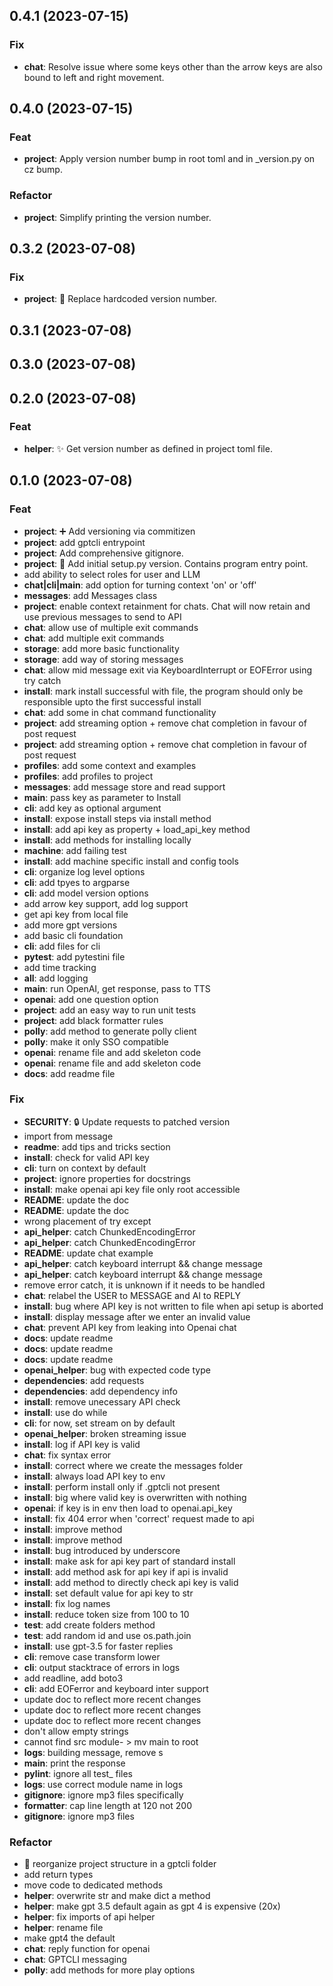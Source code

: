 ## 0.4.1 (2023-07-15)

### Fix

- **chat**: Resolve issue where some keys other than the arrow keys are also bound to left and right movement.

## 0.4.0 (2023-07-15)

### Feat

- **project**: Apply version number bump in root toml and in _version.py on cz bump.

### Refactor

- **project**: Simplify printing the version number.

## 0.3.2 (2023-07-08)

### Fix

- **project**: :bug: Replace hardcoded version number.

## 0.3.1 (2023-07-08)

## 0.3.0 (2023-07-08)

## 0.2.0 (2023-07-08)

### Feat

- **helper**: :sparkles: Get version number as defined in project toml file.

## 0.1.0 (2023-07-08)

### Feat

- **project**: :heavy_plus_sign: Add versioning via commitizen
- **project**: add gptcli entrypoint
- **project**: Add comprehensive gitignore.
- **project**: :construction: Add initial setup.py version. Contains program entry point.
- add ability to select roles for user and LLM
- **chat|cli|main**: add option for turning context 'on' or 'off'
- **messages**: add Messages class
- **project**: enable context retainment for chats. Chat will now retain and use previous messages to send to API
- **chat**: allow use of multiple exit commands
- **chat**: add multiple exit commands
- **storage**: add more basic functionality
- **storage**: add way of storing messages
- **chat**: allow mid message exit via KeyboardInterrupt or EOFError using try catch
- **install**: mark install successful with file, the program should only be responsible upto the first successful install
- **chat**: add some in chat command functionality
- **project**: add streaming option + remove chat completion in favour of post request
- **project**: add streaming option + remove chat completion in favour of post request
- **profiles**: add some context and examples
- **profiles**: add profiles to project
- **messages**: add message store and read support
- **main**: pass key as parameter to Install
- **cli**: add key as optional argument
- **install**: expose install steps via install method
- **install**: add api key as property + load_api_key method
- **install**: add methods for installing locally
- **machine**: add failing test
- **install**: add machine specific install and config tools
- **cli**: organize log level options
- **cli**: add tpyes to argparse
- **cli**: add model version options
- add arrow key support, add log support
- get api key from local file
- add more gpt versions
- add basic cli foundation
- **cli**: add files for cli
- **pytest**: add pytestini file
- add time tracking
- **all**: add logging
- **main**: run OpenAI, get response, pass to TTS
- **openai**: add one question option
- **project**: add an easy way to run unit tests
- **project**: add black formatter rules
- **polly**: add method to generate polly client
- **polly**: make it only SSO compatible
- **openai**: rename file and add skeleton code
- **openai**: rename file and add skeleton code
- **docs**: add readme file

### Fix

- **SECURITY**: :lock: Update requests to patched version
- import from message
- **readme**: add tips and tricks section
- **install**: check for valid API key
- **cli**: turn on context by default
- **project**: ignore properties for docstrings
- **install**: make openai api key file only root accessible
- **README**: update the doc
- **README**: update the doc
- wrong placement of try except
- **api_helper**: catch ChunkedEncodingError
- **api_helper**: catch ChunkedEncodingError
- **README**: update chat example
- **api_helper**: catch keyboard interrupt && change message
- **api_helper**: catch keyboard interrupt && change message
- remove error catch, it is unknown if it needs to be handled
- **chat**: relabel the USER to MESSAGE and AI to REPLY
- **install**: bug where API key is not written to file when api setup is aborted
- **install**: display message after we enter an invalid value
- **chat**: prevent API key from leaking into Openai chat
- **docs**: update readme
- **docs**: update readme
- **docs**: update readme
- **openai_helper**: bug with expected code type
- **dependencies**: add requests
- **dependencies**: add dependency info
- **install**: remove unecessary API check
- **install**: use do while
- **cli**: for now, set stream on by default
- **openai_helper**: broken streaming issue
- **install**: log if API key is valid
- **chat**: fix syntax error
- **install**: correct where we create the messages folder
- **install**: always load API key to env
- **install**: perform install only if .gptcli not present
- **install**: big where valid key is overwritten with nothing
- **openai**: if key is in env then load to openai.api_key
- **install**: fix 404 error when 'correct' request made to api
- **install**: improve method
- **install**: improve method
- **install**: bug introduced by underscore
- **install**: make ask for api key part of standard install
- **install**: add method ask for api key if api is invalid
- **install**: add method to directly check api key is valid
- **install**: set default value for api key to str
- **install**: fix log names
- **install**: reduce token size from 100 to 10
- **test**: add create folders method
- **test**: add random id and use os.path.join
- **install**: use gpt-3.5 for faster replies
- **cli**: remove case transform lower
- **cli**: output stacktrace of errors in logs
- add readline, add boto3
- **cli**: add EOFerror and keyboard inter support
- update doc to reflect more recent changes
- update doc to reflect more recent changes
- update doc to reflect more recent changes
- don't allow empty strings
- cannot find src module- > mv main to root
- **logs**: building message, remove s
- **main**: print the response
- **pylint**: ignore all test_ files
- **logs**: use correct module name in logs
- **gitignore**: ignore mp3 files specifically
- **formatter**: cap line length at 120 not 200
- **gitignore**: ignore mp3 files

### Refactor

- :art: reorganize project structure in a gptcli folder
- add return types
- move code to dedicated methods
- **helper**: overwrite str and make dict a method
- **helper**: make gpt 3.5 default again as gpt 4 is expensive (20x)
- **helper**: fix imports of api helper
- **helper**: rename file
- make gpt4 the default
- **chat**: reply function for openai
- **chat**: GPTCLI messaging
- **polly**: add methods for more play options
